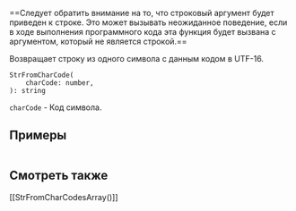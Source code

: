 

==Следует обратить внимание на то, что строковый аргумент будет приведен к строке. Это может вызывать неожиданное поведение, если в ходе выполнения программного кода эта функция будет вызвана с аргументом, который не является строкой.==

Возвращает строку из одного символа с данным кодом в UTF-16.
```
StrFromCharCode(
	charCode: number,
): string
```
`charCode` - Код символа.

## Примеры
```js

```

## Смотреть также
[[StrFromCharCodesArray()]]